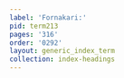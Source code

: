 ```yaml
---
label: 'Fornakari:'
pid: term213
pages: '316'
order: '0292'
layout: generic_index_term
collection: index-headings
---
```


